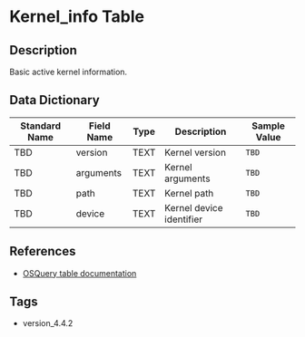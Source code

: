 # Kernel_info Table

## Description
Basic active kernel information.

## Data Dictionary
|Standard Name|Field Name|Type|Description|Sample Value|
|---|---|---|---|---|
|TBD|version|TEXT|Kernel version|`TBD`|
|TBD|arguments|TEXT|Kernel arguments|`TBD`|
|TBD|path|TEXT|Kernel path|`TBD`|
|TBD|device|TEXT|Kernel device identifier|`TBD`|

## References
* [OSQuery table documentation](https://osquery.io/schema/current#kernel_info)

## Tags
* version_4.4.2